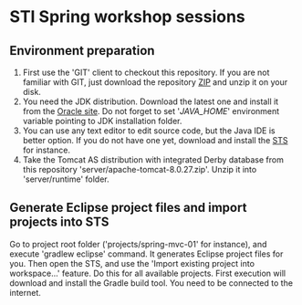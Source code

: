 # STI Spring workshop sessions
## Environment preparation
1. First use the 'GIT' client to checkout this repository. If you are not familiar with GIT, just download the repository [ZIP](https://github.com/macalak/stispringio/archive/master.zip) and unzip it on your disk.
2. You need the JDK distribution. Download the latest one and install it from the [Oracle site](http://www.oracle.com/technetwork/java/javase/downloads/jdk8-downloads-2133151.html). Do not forget to set '*JAVA_HOME*' environment variable pointing to JDK installation folder.
3. You can use any text editor to edit source code, but the Java IDE is better option. If you do not have one yet, download and install the [STS](https://spring.io/tools/sts/all) for instance.
4. Take the Tomcat AS distribution with integrated Derby database from this repository 'server/apache-tomcat-8.0.27.zip'. Unzip it into 'server/runtime' folder.

## Generate Eclipse project files and import projects into STS
Go to project root folder ('projects/spring-mvc-01' for instance), and execute 'gradlew eclipse' command. It generates Eclipse project files for you. Then open the STS, and use the 'Import existing project into workspace...' feature. Do this for all available projects. First execution will download and install the Gradle build tool. You need to be connected to the internet.

  
